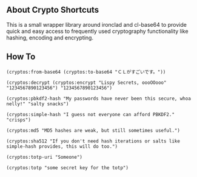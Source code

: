 About Crypto Shortcuts
----------------------
This is a small wrapper library around ironclad and cl-base64 to provide quick and easy access to frequently used cryptography functionality like hashing, encoding and encrypting.

How To
------
```
(cryptos:from-base64 (cryptos:to-base64 "ＣＬがすごいです。"))

(cryptos:decrypt (cryptos:encrypt "Lispy Secrets, oooOOooo" "1234567890123456") "1234567890123456")

(cryptos:pbkdf2-hash "My passwords have never been this secure, whoa nelly!" "salty snacks")

(cryptos:simple-hash "I guess not everyone can afford PBKDF2." "crisps")

(cryptos:md5 "MD5 hashes are weak, but still sometimes useful.")

(cryptos:sha512 "If you don't need hash iterations or salts like simple-hash provides, this will do too.")

(cryptos:totp-uri "Someone")

(cryptos:totp "some secret key for the totp")
```

